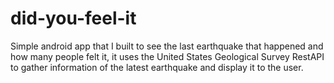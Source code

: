 # did-you-feel-it
Simple android app that I built to see the last earthquake that happened and how many people felt it, it uses the United States Geological Survey RestAPI to gather information of the latest earthquake and display it to the user.
